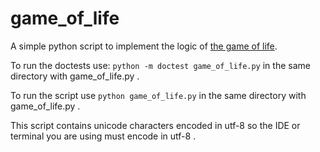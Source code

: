 # game_of_life
A simple python script to implement the logic of [the game of life](https://en.wikipedia.org/wiki/Conway%27s_Game_of_Life).

To run the doctests use: ```python -m doctest game_of_life.py``` 
in the same directory with game_of_life.py .

To run the script use ```python game_of_life.py``` in the same directory with game_of_life.py .

This script contains unicode characters encoded in utf-8 so the IDE or terminal
you are using must encode in utf-8 .
